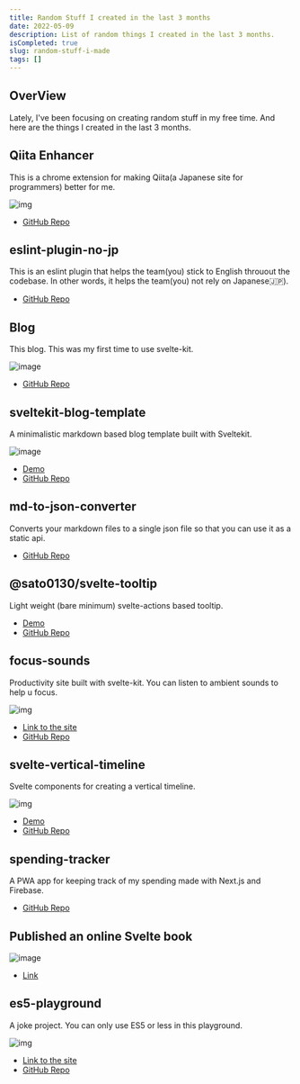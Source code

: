 ```yaml
---
title: Random Stuff I created in the last 3 months
date: 2022-05-09
description: List of random things I created in the last 3 months.
isCompleted: true
slug: random-stuff-i-made
tags: []
---
```


## OverView

Lately, I've been focusing on creating random stuff in my free time.
And here are the things I created in the last 3 months.

## Qiita Enhancer

This is a chrome extension for making Qiita(a Japanese site for programmers) better for me.

![img](https://camo.githubusercontent.com/712acf0bf3b4196aa9bfa7c5b736b1c30a4ace6e2a25581349b1a8ecdaed3eba/68747470733a2f2f71696974612d696d6167652d73746f72652e73332e61702d6e6f727468656173742d312e616d617a6f6e6177732e636f6d2f302f3235383231392f64633366356437612d643761622d336638312d333138362d3730323934633330613233302e706e67)

- [GitHub Repo](https://github.com/K-Sato1995/qiita-enhancer)

## eslint-plugin-no-jp

This is an eslint plugin that helps the team(you) stick to English throuout the codebase. In other words, it helps the team(you) not rely on Japanese🇯🇵).

- [GitHub Repo](https://github.com/K-Sato1995/eslint-plugin-no-jp)

## Blog

This blog. This was my first time to use svelte-kit.

![image](https://user-images.githubusercontent.com/32632542/167320239-3d963f42-4275-4ab2-817f-37cfe19dd14e.png)

- [GitHub Repo](https://github.com/K-Sato1995/blog)

## sveltekit-blog-template

A minimalistic markdown based blog template built with Sveltekit.

![image](https://user-images.githubusercontent.com/32632542/167320345-a1d46f94-5ecc-4ae9-80bf-3b7f3c7ec441.png)

- [Demo](https://sveltekit-blog-template-swart.vercel.app/)
- [GitHub Repo](https://github.com/K-Sato1995/sveltekit-blog-template)

## md-to-json-converter

Converts your markdown files to a single json file so that you can use it as a static api.

- [GitHub Repo](https://github.com/K-Sato1995/md-to-json-converter)

## @sato0130/svelte-tooltip

Light weight (bare minimum) svelte-actions based tooltip.

- [Demo](https://svelte-tooltip-k-sato1995.vercel.app/)
- [GitHub Repo](https://github.com/K-Sato1995/svelte-tooltip)

## focus-sounds

Productivity site built with svelte-kit. You can listen to ambient sounds to help u focus.

![img](https://user-images.githubusercontent.com/32632542/158525582-956a6eb8-4c4a-478e-a8ff-0c0264eb058d.png)

- [Link to the site](https://focus-sounds.vercel.app/)
- [GitHub Repo](https://github.com/K-Sato1995/focus-sounds)

## svelte-vertical-timeline

Svelte components for creating a vertical timeline.

![img](https://user-images.githubusercontent.com/32632542/161654928-d2d16ca2-ace5-48b7-bef4-e58d7e09109e.png)

- [Demo](https://svelte-vertical-timeline.vercel.app/)
- [GitHub Repo](https://github.com/K-Sato1995/svelte-vertical-timeline)

## spending-tracker

A PWA app for keeping track of my spending made with Next.js and Firebase.

- [GitHub Repo](https://github.com/K-Sato1995/spending-record)

## Published an online Svelte book

![image](https://user-images.githubusercontent.com/32632542/167320721-a9b1dfd5-8127-440e-8368-5f2fde232a2a.png)

- [Link](https://zenn.dev/k_sato/books/b868c1705b8337)

## es5-playground

A joke project. You can only use ES5 or less in this playground.

![img](https://user-images.githubusercontent.com/32632542/166100837-134c0a1d-d963-4052-a199-fc05e472957a.png)

- [Link to the site](https://es5-playground.vercel.app/)
- [GitHub Repo](https://github.com/K-Sato1995/es5-playground-kit)
